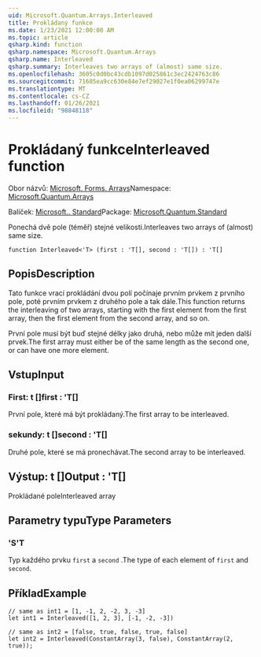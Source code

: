 ```yaml
---
uid: Microsoft.Quantum.Arrays.Interleaved
title: Prokládaný funkce
ms.date: 1/23/2021 12:00:00 AM
ms.topic: article
qsharp.kind: function
qsharp.namespace: Microsoft.Quantum.Arrays
qsharp.name: Interleaved
qsharp.summary: Interleaves two arrays of (almost) same size.
ms.openlocfilehash: 3605c0d0bc43cdb1097d025861c3ec2424763c86
ms.sourcegitcommit: 71605ea9cc630e84e7ef29027e1f0ea06299747e
ms.translationtype: MT
ms.contentlocale: cs-CZ
ms.lasthandoff: 01/26/2021
ms.locfileid: "98848118"
---
```

# <a name="interleaved-function"></a><span data-ttu-id="93489-102">Prokládaný funkce</span><span class="sxs-lookup"><span data-stu-id="93489-102">Interleaved function</span></span>

<span data-ttu-id="93489-103">Obor názvů: [Microsoft. Forms. Arrays](xref:Microsoft.Quantum.Arrays)</span><span class="sxs-lookup"><span data-stu-id="93489-103">Namespace: [Microsoft.Quantum.Arrays](xref:Microsoft.Quantum.Arrays)</span></span>

<span data-ttu-id="93489-104">Balíček: [Microsoft.. Standard](https://nuget.org/packages/Microsoft.Quantum.Standard)</span><span class="sxs-lookup"><span data-stu-id="93489-104">Package: [Microsoft.Quantum.Standard](https://nuget.org/packages/Microsoft.Quantum.Standard)</span></span>


<span data-ttu-id="93489-105">Ponechá dvě pole (téměř) stejné velikosti.</span><span class="sxs-lookup"><span data-stu-id="93489-105">Interleaves two arrays of (almost) same size.</span></span>

```qsharp
function Interleaved<'T> (first : 'T[], second : 'T[]) : 'T[]
```


## <a name="description"></a><span data-ttu-id="93489-106">Popis</span><span class="sxs-lookup"><span data-stu-id="93489-106">Description</span></span>

<span data-ttu-id="93489-107">Tato funkce vrací prokládání dvou polí počínaje prvním prvkem z prvního pole, poté prvním prvkem z druhého pole a tak dále.</span><span class="sxs-lookup"><span data-stu-id="93489-107">This function returns the interleaving of two arrays, starting with the first element from the first array, then the first element from the second array, and so on.</span></span>

<span data-ttu-id="93489-108">První pole musí být buď stejné délky jako druhá, nebo může mít jeden další prvek.</span><span class="sxs-lookup"><span data-stu-id="93489-108">The first array must either be of the same length as the second one, or can have one more element.</span></span>

## <a name="input"></a><span data-ttu-id="93489-109">Vstup</span><span class="sxs-lookup"><span data-stu-id="93489-109">Input</span></span>

### <a name="first--t"></a><span data-ttu-id="93489-110">First: t []</span><span class="sxs-lookup"><span data-stu-id="93489-110">first : 'T[]</span></span>

<span data-ttu-id="93489-111">První pole, které má být prokládaný.</span><span class="sxs-lookup"><span data-stu-id="93489-111">The first array to be interleaved.</span></span>


### <a name="second--t"></a><span data-ttu-id="93489-112">sekundy: t []</span><span class="sxs-lookup"><span data-stu-id="93489-112">second : 'T[]</span></span>

<span data-ttu-id="93489-113">Druhé pole, které se má pronechávat.</span><span class="sxs-lookup"><span data-stu-id="93489-113">The second array to be interleaved.</span></span>



## <a name="output--t"></a><span data-ttu-id="93489-114">Výstup: t []</span><span class="sxs-lookup"><span data-stu-id="93489-114">Output : 'T[]</span></span>

<span data-ttu-id="93489-115">Prokládané pole</span><span class="sxs-lookup"><span data-stu-id="93489-115">Interleaved array</span></span>

## <a name="type-parameters"></a><span data-ttu-id="93489-116">Parametry typu</span><span class="sxs-lookup"><span data-stu-id="93489-116">Type Parameters</span></span>

### <a name="t"></a><span data-ttu-id="93489-117">'S</span><span class="sxs-lookup"><span data-stu-id="93489-117">'T</span></span>

<span data-ttu-id="93489-118">Typ každého prvku `first` a `second` .</span><span class="sxs-lookup"><span data-stu-id="93489-118">The type of each element of `first` and `second`.</span></span>

## <a name="example"></a><span data-ttu-id="93489-119">Příklad</span><span class="sxs-lookup"><span data-stu-id="93489-119">Example</span></span>

```qsharp
// same as int1 = [1, -1, 2, -2, 3, -3]
let int1 = Interleaved([1, 2, 3], [-1, -2, -3])

// same as int2 = [false, true, false, true, false]
let int2 = Interleaved(ConstantArray(3, false), ConstantArray(2, true));
```